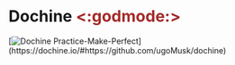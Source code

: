# Dochine <span style = "color:brown"> <:godmode:> </span>
[![Dochine Practice-Make-Perfect](https://img.shields.io/badge/Dochine--Practice--Make--Perfect%20(let's%20do%20this%20guys!)-blue?logo=gitpod)](https://dochine.io/#https://github.com/ugoMusk/dochine)